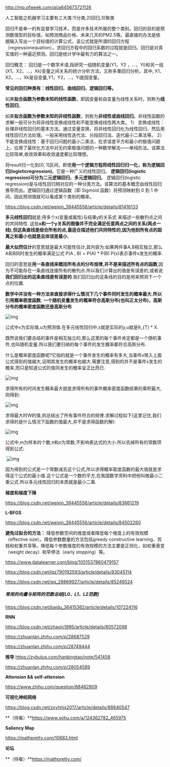 http://mp.ofweek.com/ai/a645673721126

人工智能之机器学习主要有三大类:1)分类;2)回归;3)聚类



回归不是单一的有监督学习技术，而是许多技术所属的整个类别。回归的目的是预测数值型的目标值，如预测商品价格、未来几天的PM2.5等。最直接的办法是依据输入写出一个目标值的计算公式，该公式就是所谓的回归方程（regressionequation）。求回归方程中的回归系数的过程就是回归。回归是对真实值的一种逼近预测。回归是统计学中最有力的算法之一。



回归概念：  回归是一个数学术语,指研究一组随机变量(Y1，Y2 ，…，Yi)和另一组(X1，X2，…，Xk)变量之间关系的统计分析方法，又称多重回归分析。其中, X1、X2，…，Xk是自变量,Y1，Y2，…，Yi是因变量。



**常见的回归种类有：线性回归、曲线回归、逻辑回归等。**

如果**拟合函数为参数未知的线性函数**，即因变量和自变量为线性关系时，则称为**线性回归**。

如果**拟合函数为参数未知的非线性函数**，则称为**非线性或曲线回归**。非线性函数的求解一般可分为将非线性变换成线性和不能变换成线性两大类。
 1） 变换成线性：处理非线性回归的基本方法。通过变量变换，将非线性回归化为线性回归，然后用线性回归方法处理。一般采用线性迭代法、分段回归法、迭代最小二乘法等。
 2）不能变换成线性：基于回归问题的最小二乘法，在求误差平方和最小的极值问题上，应用了最优化方法中对无约束极值问题的一种数学解法——单纯形法。该算法比较简单,收敛效果和收敛速度都比较理想。

将result归一化到[0, 1]区间，即使**用一个逻辑方程将线性回归归一化，称为逻辑回归(logisticregression)**。它是一种广义的线性回归。
 **逻辑回归(logistic regression)可分为二元逻辑回归、多元逻辑回归**。
 逻辑回归(logistic regression)是与线性回归相对应的一种分类方法。该算法的基本概念由线性回归推导而出。逻辑回归通过逻辑函数（即 Sigmoid 函数）将预测映射到 0 到 1 中间，因此预测值就可以看成某个类别的概率。



https://blog.csdn.net/weixin_39445556/article/details/81416133

**多元线性回归**就是:用多个x(变量或属性)与结果y的关系式 来描述一些散列点之间的共同特性.
 这些**x和一个y关系的图像并不完全满足任意两点之间的关系(两点一线),但这条直线是综合所有的点,最适合描述他们共同特性的,因为他到所有点的距离之和最小也就是总体误差最小.**

**最大似然估计**的意思就是最大可能性估计,其内容为:如果两件事A,B相互独立,那么A和B同时发生的概率满足公式                P(A , B) = P(A) * P(B)          P(x)表示事件x发生的概率.

回归的意思是**用一条直线来概括所有点的分布规律,并不是来描述所有点的函数**,因为不可能存在一条直线连接所有的散列点.所以我们计算出的值是有误差的,或者说**我们回归出的这条直线是有误差的**.我们回归出的这条线的目的是用来预测下一个点的位置.

**数学中并没有一种方法来直接求得什么情况下几个事件同时发生的概率最大.所以引用概率密度函数.**
**一个随机变量发生的概率符合高斯分布(也叫正太分布)，高斯分布的概率密度函数还是高斯分布**

 ![img](https://img-blog.csdn.net/20180806200221895?watermark/2/text/aHR0cHM6Ly9ibG9nLmNzZG4ubmV0L3dlaXhpbl8zOTQ0NTU1Ng==/font/5a6L5L2T/fontsize/400/fill/I0JBQkFCMA==/dissolve/70) 

公式中x为实际值,u为预测值.在多元线性回归中,x就是实际的y,u就是θ_{T} * X.

 既然说我们要总结的事件是相互独立的,那么这里的每个事件肯定都是一个随机事件,也叫随机变量.所以我们要归纳的每个事件的发生概率都符合高斯分布.

什么是概率密度函数呢?它指的就是一个事件发生的概率有多大,当事件x带入上面公式得到的值越大,证明其发生的概率也越大.需要注意,得到的并不是事件x发生的概率,而只是知道公式的值同发生的概率呈正比而已.

 ![img](https://img-blog.csdn.net/20180806201332904?watermark/2/text/aHR0cHM6Ly9ibG9nLmNzZG4ubmV0L3dlaXhpbl8zOTQ0NTU1Ng==/font/5a6L5L2T/fontsize/400/fill/I0JBQkFCMA==/dissolve/70) 

求得所有的时间发生概率最大就是求得所有的事件概率密度函数结果的乘积最大,则得到:

 ![img](https://img-blog.csdn.net/20180806201603858?watermark/2/text/aHR0cHM6Ly9ibG9nLmNzZG4ubmV0L3dlaXhpbl8zOTQ0NTU1Ng==/font/5a6L5L2T/fontsize/400/fill/I0JBQkFCMA==/dissolve/70) 

求得最大时W的值,则总结出了所有事件符合的规律.求解过程如下(这里记住,我们求得的是什么情况下函数的值最大,并不是求得函数的解):

 ![img](https://img-blog.csdn.net/20180806201922886?watermark/2/text/aHR0cHM6Ly9ibG9nLmNzZG4ubmV0L3dlaXhpbl8zOTQ0NTU1Ng==/font/5a6L5L2T/fontsize/400/fill/I0JBQkFCMA==/dissolve/70) 

公式中,m为样本的个数,π和σ为常数,不影响表达式的大小.所以去掉所有的常数项得到公式:     

​         ![img](https://img-blog.csdn.net/20180806202139182?watermark/2/text/aHR0cHM6Ly9ibG9nLmNzZG4ubmV0L3dlaXhpbl8zOTQ0NTU1Ng==/font/5a6L5L2T/fontsize/400/fill/I0JBQkFCMA==/dissolve/70)              

因为得到的公式是一个常数减去这个公式,所以求得概率密度函数的最大值就是求得这个公式的最小值.这个公式是一个数的平方,在我国数学资料中把他叫做最小二乘公式.所以多元线性回归的本质就是最小二乘.



**梯度和梯度下降**

https://blog.csdn.net/weixin_39445556/article/details/83661219

**L-BFGS**

https://blog.csdn.net/weixin_39445556/article/details/84502260

**避免过拟合的方法：** 降低参数空间的维度或者降低每个维度上的有效规模（effective size）。降低参数数量的方法包括greedy constructive learning、剪枝和权重共享等。降低每个参数维度的有效规模的方法主要是正则化，如权重衰变（weight decay）和早停法（early stopping）等。

 https://www.datalearner.com/blog/1051537860479157 

 https://blog.csdn.net/lqz790192593/article/details/83045114 

 https://blog.csdn.net/qq_28869927/article/details/85249524 

##### 常用的向量与矩阵的范数总结[L0、L1、L2范数]

 https://blog.csdn.net/baidu_36415362/article/details/107224116 



**RNN**

 https://blog.csdn.net/zhaojc1995/article/details/80572098 

 https://zhuanlan.zhihu.com/p/28687529 

 https://zhuanlan.zhihu.com/p/28749444 

**推导** https://zybuluo.com/hanbingtao/note/541458 

 https://zhuanlan.zhihu.com/p/28054589 

**Attension  && self-attension**

https://www.zhihu.com/question/68482809 

**可视化神经网络**

https://blog.csdn.net/zxyhhjs2017/article/details/88640547

**（待看）**https://www.sohu.com/a/124362782_465975

**Saliency Map**

https://mathpretty.com/10683.html

**论坛**

**（待看）**https://mathpretty.com/